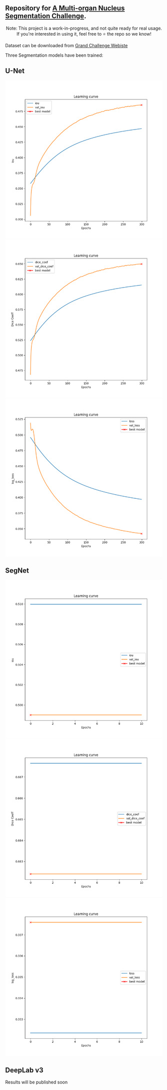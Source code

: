 ## Repository for [A Multi-organ Nucleus Segmentation Challenge](https://ieeexplore.ieee.org/document/8880654).

<p align="center">Note: This project is a work-in-progress, and not quite ready for real usage.<br>If you're interested in using it, feel free to ⭐️ the repo so we know!</p>

Dataset can be downloaded from [Grand Challenge Webiste](https://monuseg.grand-challenge.org/)

Three Segmentation models have been trained:

## U-Net
![IOU Score for Train and Test Set](./Plots/UNET/train_iou.png)
![Dice Score for Train and Test Set](./Plots/UNET/train_dice.png)
![Loss for Train and Test Set](./Plots/UNET/train_loss.png)
## SegNet
![IOU Score for Train and Test Set](./Plots/SEGNET/train_iou.png)
![Dice Score for Train and Test Set](./Plots/SEGNET/train_dice.png)
![Loss for Train and Test Set](./Plots/SEGNET/train_loss.png)
## DeepLab v3
Results will be published soon